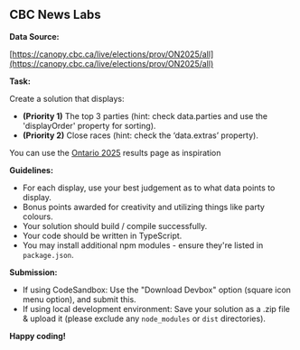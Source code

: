 ## CBC News Labs

**Data Source:**

[https://canopy.cbc.ca/live/elections/prov/ON2025/all](https://canopy.cbc.ca/live/elections/prov/ON2025/all)

**Task:**

Create a solution that displays:

- **(Priority 1)** The top 3 parties (hint: check data.parties and use the 'displayOrder' property for sorting).
- **(Priority 2)** Close races (hint: check the ‘data.extras’ property).

You can use the [Ontario 2025](https://newsinteractives.cbc.ca/elections/ontario/2025/results/) results page as inspiration

**Guidelines:**

- For each display, use your best judgement as to what data points to display.
- Bonus points awarded for creativity and utilizing things like party colours.
- Your solution should build / compile successfully.
- Your code should be written in TypeScript.
- You may install additional npm modules - ensure they're listed in `package.json`.

**Submission:**

- If using CodeSandbox: Use the "Download Devbox" option (square icon menu option), and submit this.
- If using local development environment: Save your solution as a .zip file & upload it (please exclude any `node_modules` or `dist` directories).

**Happy coding!**
